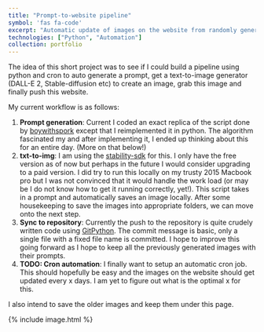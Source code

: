 ```yaml
---
title: "Prompt-to-website pipeline"
symbol: 'fas fa-code'
excerpt: "Automatic update of images on the website from randomly generated prompts fed into stable diffusion"
technologies: ["Python", "Automation"]
collection: portfolio
---
```


The idea of this short project was to see if I could build a pipeline using python and cron to auto generate a prompt, get a text-to-image generator (DALL-E 2, Stable-diffusion etc) to create an image, grab this image and finally push this website. 

My current workflow is as follows:
1. **Prompt generation**: Current I coded an exact replica of the script done by [boywithspork](https://github.com/boywithspork/DALLE2-Prompt-Generator) except that I reimplemented it in python. The algorithm fascinated my and after implementing it, I ended up thinking about this for an entire day. (More on that below!)
2. **txt-to-img**: I am using the [stability-sdk](https://github.com/Stability-AI/stability-sdk) for this. I only have the free version as of now but perhaps in the future I would consider upgrading to a paid version. I did try to run this locally on my trusty 2015 Macbook pro but I was not convinced that it would handle the work load (or may be I do not know how to get it running correctly, yet!). This script takes in a prompt and automatically saves an image locally. After some housekeeping to save the images into appropriate folders, we can move onto the next step. 
3. **Sync to repository**: Currently the push to the repository is quite crudely written code using [GitPython](https://gitpython.readthedocs.io/en/stable/). The commit message is basic, only a single file with a fixed file name is committed. I hope to improve this going forward as I hope to keep all the previously generated images with their prompts. 
4. **TODO: Cron automation**: I finally want to setup an automatic cron job. This should hopefully be easy and the images on the website should get updated every x days. I am yet to figure out what is the optimal x for this.

I also intend to save the older images and keep them under this page.

[//]: # (https://stackoverflow.com/questions/19331362/using-an-image-caption-in-markdown-jekyll)

{% include image.html %}

